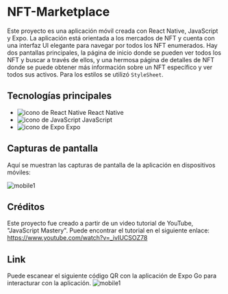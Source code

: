 # NFT-Marketplace

Este proyecto es una aplicación móvil creada con React Native, JavaScript y Expo. La aplicación está orientada a los mercados de NFT y cuenta con una interfaz UI elegante para navegar por todos los NFT enumerados. Hay dos pantallas principales, la página de inicio donde se pueden ver todos los NFT y buscar a través de ellos, y una hermosa página de detalles de NFT donde se puede obtener más información sobre un NFT específico y ver todos sus activos. Para los estilos se utilizó `StyleSheet`.

## Tecnologías principales

- ![icono de React Native](https://res.cloudinary.com/dyvccdkkl/image/upload/v1675896866/Iconos/React_yhyy73.png) React Native  
- ![icono de JavaScript](https://res.cloudinary.com/dyvccdkkl/image/upload/v1676090888/Iconos/JavaScript_gvi1sz.png) JavaScript  
- ![icono de Expo](https://res.cloudinary.com/dyvccdkkl/image/upload/v1676090888/Iconos/Expo_cyjbk1.png) Expo  

## Capturas de pantalla

Aquí se muestran las capturas de pantalla de la aplicación en dispositivos móviles:

![mobile1](./src/assets/screenshots/Mobile1.jpg)

## Créditos

Este proyecto fue creado a partir de un video tutorial de YouTube, "JavaScript Mastery". Puede encontrar el tutorial en el siguiente enlace: https://www.youtube.com/watch?v=_ivIUCSOZ78 

## Link

Puede escanear el siguiente código QR con la aplicación de Expo Go para interacturar con la aplicación.
![mobile1](./src/assets/screenshots/QR.jpg)